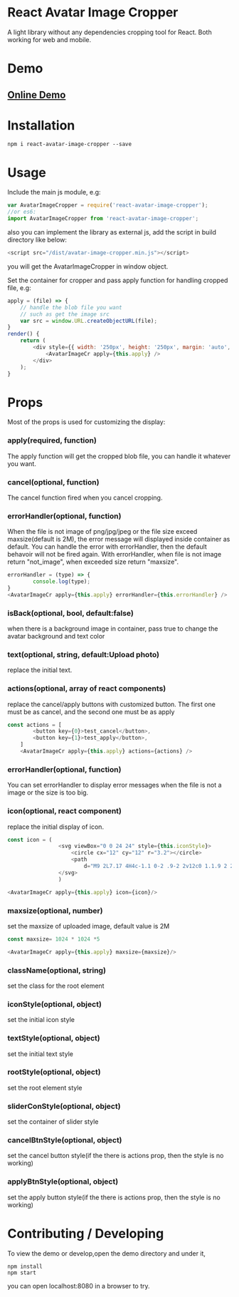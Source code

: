 # React Avatar Image Cropper

A light library without any dependencies cropping tool for React.
Both working for web and mobile.

# Demo

## <a href="https://jsfiddle.net/LeeConan/cmre14xm/" target="_blank">Online Demo</a>

# Installation

    npm i react-avatar-image-cropper --save

# Usage

Include the main js module, e.g:

```js
var AvatarImageCropper = require('react-avatar-image-cropper');
//or es6:
import AvatarImageCropper from 'react-avatar-image-cropper';

```
also you can implement the library as external js, add the script in build directory like below:

```js
<script src="/dist/avatar-image-cropper.min.js"></script>
```
you will get the AvatarImageCropper in window object.

Set the container for cropper and pass apply function for handling cropped file, e.g:

```js    
apply = (file) => {
    // handle the blob file you want
    // such as get the image src
    var src = window.URL.createObjectURL(file);
}
render() {
    return (
        <div style={{ width: '250px', height: '250px', margin: 'auto', border: '1px solid black' }}>
            <AvatarImageCr apply={this.apply} />
        </div>
    );
}
```

# Props

Most of the props is used for customizing the display:

### apply(required, function)

The apply function will get the cropped blob file, you can handle it whatever you want.

### cancel(optional, function)

The cancel function fired when you cancel cropping.

### errorHandler(optional, function)

When the file is not image of png/jpg/jpeg or the file size exceed maxsize(default is 2M),
the error message will displayed inside container as default.
You can handle the error with errorHandler, then the default behavoir will not be fired again.
With errorHandler, when file is not image return "not_image", when exceeded size return "maxsize".

```js
errorHandler = (type) => {
        console.log(type);
}
<AvatarImageCr apply={this.apply} errorHandler={this.errorHandler} />

```
### isBack(optional, bool, default:false)

when there is a background image in container, pass true to change the avatar background and text color

### text(optional, string, default:Upload photo)

replace the initial text.

### actions(optional, array of react components)

replace the cancel/apply buttons with customized button.
The first one must be as cancel, and the second one must be as apply

```js
const actions = [
        <button key={0}>test_cancel</button>,
        <button key={1}>test_apply</button>,
    ]
    <AvatarImageCr apply={this.apply} actions={actions} />
```

### errorHandler(optional, function)

You can set errorHandler to display error messages when the file is not a image or the size is too big.


### icon(optional, react component)

replace the initial display of icon.
  
```js
const icon = (
                <svg viewBox="0 0 24 24" style={this.iconStyle}>
                    <circle cx="12" cy="12" r="3.2"></circle>
                    <path
                        d="M9 2L7.17 4H4c-1.1 0-2 .9-2 2v12c0 1.1.9 2 2 2h16c1.1 0 2-.9 2-2V6c0-1.1-.9-2-2-2h-3.17L15 2H9zm3 15c-2.76 0-5-2.24-5-5s2.24-5 5-5 5 2.24 5 5-2.24 5-5 5z"></path>
                </svg>
                )

<AvatarImageCr apply={this.apply} icon={icon}/>
```

### maxsize(optional, number)

set the maxsize of uploaded image, default value is 2M

```js
const maxsize= 1024 * 1024 *5

<AvatarImageCr apply={this.apply} maxsize={maxsize}/>
```

### className(optional, string)

set the class for the root element

### iconStyle(optional, object)

set the initial icon style

### textStyle(optional, object)

set the initial text style


### rootStyle(optional, object)

set the root element  style



### sliderConStyle(optional, object)

set the container of slider style


### cancelBtnStyle(optional, object)

set the cancel button style(if the there is actions prop, then the style is no working)

### applyBtnStyle(optional, object)

set the apply button style(if the there is actions prop, then the style is no working)

# Contributing / Developing

To view the demo or develop,open the demo directory and under it, 
    
    npm install
    npm start

you can open localhost:8080 in a browser to try.

